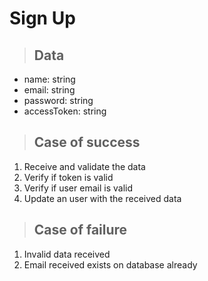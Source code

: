 # Sign Up

> ## Data
* name: string
* email: string
* password: string
* accessToken: string

> ## Case of success
1. Receive and validate the data
2. Verify if token is valid
3. Verify if user email is valid
4. Update an user with the received data

> ## Case of failure
1. Invalid data received
2. Email received exists on database already
